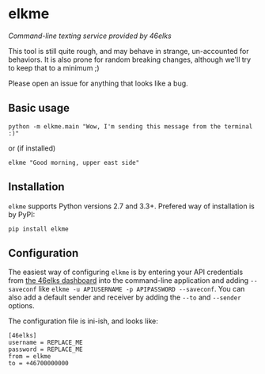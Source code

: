 elkme
======

*Command-line texting service provided by 46elks*

This tool is still quite rough, and may behave in strange, un-accounted for
behaviors. It is also prone for random breaking changes, although we'll
try to keep that to a minimum ;)

Please open an issue for anything that looks like a bug.

## Basic usage

`python -m elkme.main "Wow, I'm sending this message from the terminal :)"`

or (if installed)

`elkme "Good morning, upper east side"`

## Installation

`elkme` supports Python versions 2.7 and 3.3+.
Prefered way of installation is by PyPI:

`pip install elkme`

## Configuration

The easiest way of configuring `elkme` is by entering your API credentials from
[the 46elks dashboard](https://www.46elks.com/) into the command-line
application and adding `--saveconf` like 
`elkme -u APIUSERNAME -p APIPASSWORD --saveconf`. You can also add a default
sender and receiver by adding the `--to` and `--sender` options.

The configuration file is ini-ish, and looks like:

````
[46elks]
username = REPLACE_ME
password = REPLACE_ME
from = elkme
to = +46700000000
````

